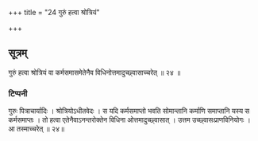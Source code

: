 +++
title = "24 गुरुं हत्वा श्रोत्रियं"

+++
## सूत्रम्
गुरुं हत्वा श्रोत्रियं वा कर्मसमासमेतेनैव विधिनोत्तमादुच्छ्वासाच्चरेत् ॥ २४ ॥  
### टिप्पनी
गुरुः पित्राचार्यादिः । श्रोत्रियोऽधीतवेदः । स यदि कर्मसमाप्तो भवति सोमान्तानि कर्माणि समाप्तानि यस्य स कर्मसमाप्तः । तो हत्वा एतेनैवाऽनन्तरोक्तेन विधिना ओत्तमादुच्छ्वासात् । उत्तम उच्छ्वासःप्राणविनियोगः ।
आ तस्माच्चरेत् ॥ २४॥  
